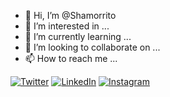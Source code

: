 - 👋 Hi, I’m @Shamorrito
- 👀 I’m interested in ...
- 🌱 I’m currently learning ...
- 💞️ I’m looking to collaborate on ...
- 📫 How to reach me ...


[![Twitter][1.1]][1]
[![LinkedIn][2.1]][2]
[![Instagram][3.1]][3]

<!-- iconos -->

[1.1]:![linkedin](https://user-images.githubusercontent.com/105572500/168455148-1c9ad1bb-8227-447e-8ea8-b2250e82f23f.png)
[2.1]:![twitter](https://user-images.githubusercontent.com/105572500/168455149-b9fda2f9-317f-4c2a-9eb5-c1a9072a0358.png)
[3.1]:![instagram](https://user-images.githubusercontent.com/105572500/168455139-85a217b2-aab0-4b19-84d1-b709137c827a.png)

<!-- links -->

[1]: https://twitter.com/shamorrito
[2]: https://www.linkedin.com/in/bcham0512/
[3]: https://www.instagram.com/fearless_wizard_/
